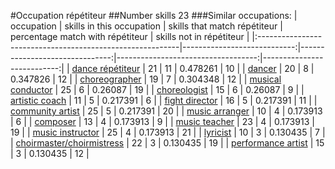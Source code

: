 #Occupation répétiteur
##Number skills 23
###Similar occupations:
| occupation                                                |   skills in this occupation |   skills that match répétiteur |   percentage match with répétiteur |   skills not in répétiteur |
|:----------------------------------------------------------|----------------------------:|-------------------------------:|-----------------------------------:|---------------------------:|
| [dance répétiteur](dance_répétiteur.md)                   |                          21 |                             11 |                           0.478261 |                         10 |
| [dancer](dancer.md)                                       |                          20 |                              8 |                           0.347826 |                         12 |
| [choreographer](choreographer.md)                         |                          19 |                              7 |                           0.304348 |                         12 |
| [musical conductor](musical_conductor.md)                 |                          25 |                              6 |                           0.26087  |                         19 |
| [choreologist](choreologist.md)                           |                          15 |                              6 |                           0.26087  |                          9 |
| [artistic coach](artistic_coach.md)                       |                          11 |                              5 |                           0.217391 |                          6 |
| [fight director](fight_director.md)                       |                          16 |                              5 |                           0.217391 |                         11 |
| [community artist](community_artist.md)                   |                          25 |                              5 |                           0.217391 |                         20 |
| [music arranger](music_arranger.md)                       |                          10 |                              4 |                           0.173913 |                          6 |
| [composer](composer.md)                                   |                          13 |                              4 |                           0.173913 |                          9 |
| [music teacher](music_teacher.md)                         |                          23 |                              4 |                           0.173913 |                         19 |
| [music instructor](music_instructor.md)                   |                          25 |                              4 |                           0.173913 |                         21 |
| [lyricist](lyricist.md)                                   |                          10 |                              3 |                           0.130435 |                          7 |
| [choirmaster/choirmistress](choirmaster-choirmistress.md) |                          22 |                              3 |                           0.130435 |                         19 |
| [performance artist](performance_artist.md)               |                          15 |                              3 |                           0.130435 |                         12 |
